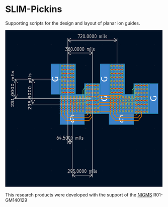 # SLIM-Pickins
Supporting scripts for the design and layout of planar ion guides.

<img src="\notebooks\TurnLayout.png" width=500 height=500 />

This research products were developed with the support of the [NIGMS](https://www.nigms.nih.gov/) R01-GM140129
